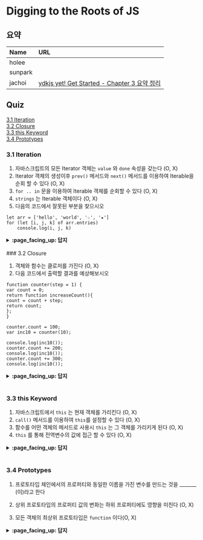 # Digging to the Roots of JS

## 요약
| Name | URL |
|:---|:---|
| holee |  |
| sunpark |  |
| jachoi | [ydkjs yet! Get Started - Chapter 3 요약 정리](https://n00bh4cker.tistory.com/133)|

## Quiz

[3.1 Iteration](#17---Iteration)<br>
[3.2 Closure](#1---Closure)<br>
[3.3 this Keyword](#1---this-Keyword)<br>
[3.4 Prototypes](#1---Prototypes)<br>

### 3.1    Iteration

1. 자바스크립트의 모든 Iterator 객체는 `value` 와 `done` 속성을 갖는다 (O, X)
2. Iterator 객체의 생성이후 `prev()` 메서드와 `next()` 메서드를 이용하여 Iterable을 순회 할 수 있다 (O, X)
3. `for .. in` 문을 이용하여 Iterable 객체를 순회할 수 있다 (O, X)
4. `strings` 는 Iterable 객체이다 (O, X)
5. 다음의 코드에서 잘못된 부분을 찾으시오
```
let arr = ['hello', 'world', '☆', '★']
for (let [i, j, k] of arr.entries)
	console.log(i, j, k)
```

<details>
<summary> <b> :page_facing_up: 답지 </b>  </summary>
<div markdown="1">

1. 자바스크립트의 모든 Iterator 객체는 `value` 와 `done` 속성을 갖는다 (***O***, X)
> ... the object has value and
done properties, where done is a boolean that is false until
the iteration over the underlying data source is complete.

2. Iterator 객체의 생성이후 `prev()` 메서드와 `next()` 메서드를 이용하여 Iterable을 순회 할 수 있다 (O, ***X***)

- prev() 메서드는 존재하지 않는다.
- next() 메서드를 이용하여 Iterable 을 순회할 수 있다

3. `for .. in` 문을 이용하여 Iterable 객체를 순회할 수 있다 (O, ***X***)
 -  for .. of 문을 사용한다
 > ES6 also included several
mechanisms (syntax and APIs) for standardized consumption
of these iterators.
One such mechanism is the for..of loop:

4. `strings` 는 Iterable 객체이다 (***O***, X)
 > ES6 defined the basic data structure/collection types in JS as
iterables. This includes strings, arrays, maps, sets, and others.

5. 다음의 코드에서 잘못된 부분을 찾으시오
- entries 는 프로퍼티가 아니다 ㅠㅡㅠ
```
let arr = ['hello', 'world', '☆', '★']
for (let [i, j, k] of arr.entries())
	console.log(i, j, k)
	//출력 결과
	// 1 hello undefined
	// 2 world undefined
	// 3 ☆ undefined
	// 4 ★ undefined
```
</div>
</details>
<br>
### 3.2    Closure

1. 객체와 함수는 클로저를 가진다 (O, X)
2. 다음 코드에서 출력할 결과를 예상해보시오
```
function counter(step = 1) {
var count = 0;
return function increaseCount(){
count = count + step;
return count;
};
}

counter.count = 100;
var inc10 = counter(10);

console.log(inc10());
counter.count += 200;
console.log(inc10());
counter.count += 300;
console.log(inc10());
```

<details>
<summary> <b> :page_facing_up: 답지 </b>  </summary>
<div markdown="1">

1. 객체와 함수는 클로저를 가진다 (O, ***X***)
 - 클로저는 함수의 고유한 특성이다
 > We see two definitional characteristics here. First, closure is
part of the nature of a function. Objects don’t get closures,
functions do

2. 다음 코드에서 출력할 결과를 예상해보시오
- counter() 내의 count 변수는 함수 범위의 스코프를 가지기 때문에 함수 바깥에서는 접근 할 수 없다
```
function counter(step = 1) {
var count = 0;
return function increaseCount(){
count = count + step;
return count;
};
}

counter.count = 100;
var inc10 = counter(10);

console.log(inc10()); // 10
counter.count += 200;
console.log(inc10()); // 20
counter.count += 300;
console.log(inc10()); // 30
```
</div>
</details>
<br>

### 3.3    this Keyword
1. 자바스크립트에서 `this` 는 현재 객체를 가리킨다 (O, X)
2. `call()` 메서드를 이용하여 `this`를 설정할 수 있다 (O, X)
3. 함수를 어떤 객체의 메서드로 사용시 `this` 는 그 객체를 가리키게 된다 (O, X)
4. `this` 를 통해 전역변수의 값에 접근 할 수 있다 (O, X)

<details>
<summary> <b> :page_facing_up: 답지 </b>  </summary>
<div markdown="1">

1. 자바스크립트에서 `this` 는 현재 객체를 가리킨다 (O, ***X***)
- this 는 `execution context` 를 가리킨다
> . One common misconception is that a function’s this refers to the function
itself. Because of how this works in other languages, another
misconception is that this points the instance that a method
belongs to. Both are incorrect.
------------------------ 중략 --------------------------
But functions also have another characteristic besides their
scope that influences what they can access. This characteristic
is best described as an execution context, and it’s exposed to
the function via its this keyword.

2. `call()` 메서드를 이용하여 `this`를 설정할 수 있다 (***O***, X)
 >A third way to invoke a function is with the call(..)
method, which takes an object (otherHomework here) to
use for setting the this reference for the function call. The
property reference this.topic resolves to "Math".

3. 함수를 어떤 객체의 메서드로 사용시 `this` 는 그 객체를 가리키게 된다 (***O***, X)
>A copy of the assignment function reference is set as a
property on the homework object, and then it’s called as
homework.assignment(). That means the this for that
function call will be the homework object. Hence, this.topic
resolves to "JS".

4. `this` 를 통해 전역변수의 값에 접근 할 수 있다 (***O***, X)
- execution context 엔 전역변수도 포함된다
</div>
</details>
<br>

### 3.4    Prototypes

1. 프로토타입 체인에서의 프로퍼티와 동일한 이름을 가진 변수를 만드는 것을 _______ (이)라고 한다

2. 상위 프로토타입의 프로퍼티 값의 변화는 하위 프로퍼티에도 영향을 미친다 (O, X)

3. 모든 객체의 최상위 프로토타입은 `function` 이다(O, X)

<details>
<summary> <b> :page_facing_up: 답지 </b>  </summary>
<div markdown="1">
1. 프로토타입 체인에서의 프로퍼티와 동일한 이름을 가진 변수를 만드는 것을 __shadowing__ (이)라고 한다
>The topic on otherHomework is “shadowing” the property
of the same name on the homework object in the chain.

2. 상위 프로토타입의 프로퍼티 값의 변화는 하위 프로퍼티에도 영향을 미친다 (***O***, X)
- 프로토타입 체인을 통해 연결되어 있기에 상위 프로토타입의 프로토타입의 프로퍼티 값의 변화는 하위 프로퍼티에 영향을 미친다

>A series of objects linked together via prototypes is called the
“prototype chain.”
The purpose of this prototype linkage (i.e., from an object
B to another object A) is so that accesses against B for
properties/methods that B does not have, are delegated to A
to handle. Delegation of property/method access allows two
(or more!) objects to cooperate with each other to perform a
task.

3. 모든 객체의 최상위 프로토타입은 `function` 이다(O, ***X***)
- 최상위 프로토타입은 `Object` 이다

</div>
</details>
<br>
